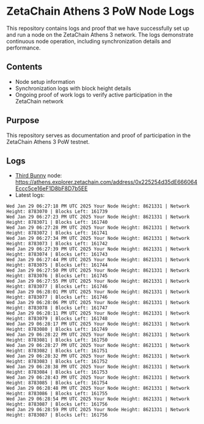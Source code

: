 # ZetaChain Athens 3 PoW Node Logs
This repository contains logs and proof that we have successfully set up and run a node on the ZetaChain Athens 3 network. The logs demonstrate continuous node operation, including synchronization details and performance.

## Contents
- Node setup information
- Synchronization logs with block height details
- Ongoing proof of work logs to verify active participation in the ZetaChain network

## Purpose
This repository serves as documentation and proof of participation in the ZetaChain Athens 3 PoW testnet.

## Logs

- [Third Bunny](https://thirdbunny.xyz/) node: https://athens.explorer.zetachain.com/address/0x225254d35dE666064Eccc5ce16eF1D8bF8D7b5EE
- Latest logs:
```
Wed Jan 29 06:27:18 PM UTC 2025 Your Node Height: 8621331 | Network Height: 8783070 | Blocks Left: 161739
Wed Jan 29 06:27:23 PM UTC 2025 Your Node Height: 8621331 | Network Height: 8783071 | Blocks Left: 161740
Wed Jan 29 06:27:28 PM UTC 2025 Your Node Height: 8621331 | Network Height: 8783072 | Blocks Left: 161741
Wed Jan 29 06:27:34 PM UTC 2025 Your Node Height: 8621331 | Network Height: 8783073 | Blocks Left: 161742
Wed Jan 29 06:27:39 PM UTC 2025 Your Node Height: 8621331 | Network Height: 8783074 | Blocks Left: 161743
Wed Jan 29 06:27:44 PM UTC 2025 Your Node Height: 8621331 | Network Height: 8783075 | Blocks Left: 161744
Wed Jan 29 06:27:50 PM UTC 2025 Your Node Height: 8621331 | Network Height: 8783076 | Blocks Left: 161745
Wed Jan 29 06:27:55 PM UTC 2025 Your Node Height: 8621331 | Network Height: 8783077 | Blocks Left: 161746
Wed Jan 29 06:28:01 PM UTC 2025 Your Node Height: 8621331 | Network Height: 8783077 | Blocks Left: 161746
Wed Jan 29 06:28:06 PM UTC 2025 Your Node Height: 8621331 | Network Height: 8783078 | Blocks Left: 161747
Wed Jan 29 06:28:11 PM UTC 2025 Your Node Height: 8621331 | Network Height: 8783079 | Blocks Left: 161748
Wed Jan 29 06:28:17 PM UTC 2025 Your Node Height: 8621331 | Network Height: 8783080 | Blocks Left: 161749
Wed Jan 29 06:28:22 PM UTC 2025 Your Node Height: 8621331 | Network Height: 8783081 | Blocks Left: 161750
Wed Jan 29 06:28:27 PM UTC 2025 Your Node Height: 8621331 | Network Height: 8783082 | Blocks Left: 161751
Wed Jan 29 06:28:32 PM UTC 2025 Your Node Height: 8621331 | Network Height: 8783083 | Blocks Left: 161752
Wed Jan 29 06:28:38 PM UTC 2025 Your Node Height: 8621331 | Network Height: 8783084 | Blocks Left: 161753
Wed Jan 29 06:28:43 PM UTC 2025 Your Node Height: 8621331 | Network Height: 8783085 | Blocks Left: 161754
Wed Jan 29 06:28:48 PM UTC 2025 Your Node Height: 8621331 | Network Height: 8783086 | Blocks Left: 161755
Wed Jan 29 06:28:54 PM UTC 2025 Your Node Height: 8621331 | Network Height: 8783087 | Blocks Left: 161756
Wed Jan 29 06:28:59 PM UTC 2025 Your Node Height: 8621331 | Network Height: 8783087 | Blocks Left: 161756
```
